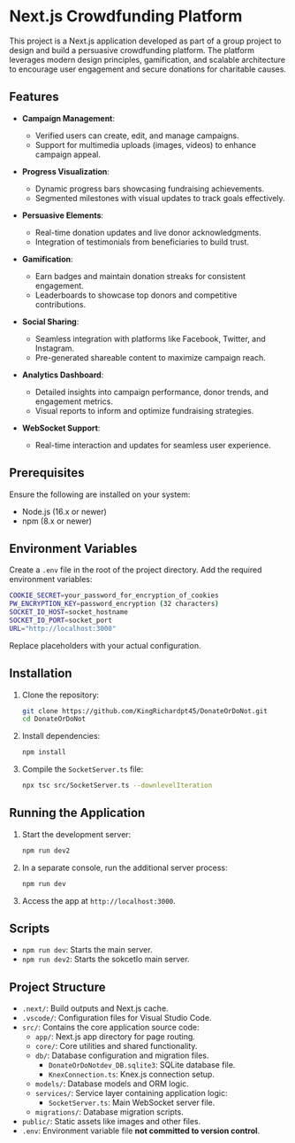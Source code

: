 # Next.js Crowdfunding Platform

This project is a Next.js application developed as part of a group project to design and build a persuasive crowdfunding platform. The platform leverages modern design principles, gamification, and scalable architecture to encourage user engagement and secure donations for charitable causes.

## Features

- **Campaign Management**: 
  - Verified users can create, edit, and manage campaigns.
  - Support for multimedia uploads (images, videos) to enhance campaign appeal.

- **Progress Visualization**: 
  - Dynamic progress bars showcasing fundraising achievements.
  - Segmented milestones with visual updates to track goals effectively.

- **Persuasive Elements**: 
  - Real-time donation updates and live donor acknowledgments.
  - Integration of testimonials from beneficiaries to build trust.

- **Gamification**: 
  - Earn badges and maintain donation streaks for consistent engagement.
  - Leaderboards to showcase top donors and competitive contributions.

- **Social Sharing**: 
  - Seamless integration with platforms like Facebook, Twitter, and Instagram.
  - Pre-generated shareable content to maximize campaign reach.

- **Analytics Dashboard**: 
  - Detailed insights into campaign performance, donor trends, and engagement metrics.
  - Visual reports to inform and optimize fundraising strategies.

- **WebSocket Support**: 
  - Real-time interaction and updates for seamless user experience.

## Prerequisites

Ensure the following are installed on your system:

- Node.js (16.x or newer)
- npm (8.x or newer)

## Environment Variables

Create a `.env` file in the root of the project directory. Add the required environment variables:

```bash
COOKIE_SECRET=your_password_for_encryption_of_cookies
PW_ENCRYPTION_KEY=password_encryption (32 characters)
SOCKET_IO_HOST=socket_hostname
SOCKET_IO_PORT=socket_port
URL="http://localhost:3000"
```

Replace placeholders with your actual configuration.

## Installation

1. Clone the repository:
   ```bash
   git clone https://github.com/KingRichardpt45/DonateOrDoNot.git
   cd DonateOrDoNot
   ```

2. Install dependencies:
   ```bash
   npm install
   ```

3. Compile the `SocketServer.ts` file:
   ```bash
   npx tsc src/SocketServer.ts --downlevelIteration
   ```

## Running the Application

1. Start the development server:
   ```bash
   npm run dev2
   ```

2. In a separate console, run the additional server process:
   ```bash
   npm run dev
   ```

3. Access the app at `http://localhost:3000`.

## Scripts

- `npm run dev`: Starts the main server.
- `npm run dev2`: Starts the sokcetIo main server.

## Project Structure

- `.next/`: Build outputs and Next.js cache.
- `.vscode/`: Configuration files for Visual Studio Code.
- `src/`: Contains the core application source code:
  - `app/`: Next.js app directory for page routing.
  - `core/`: Core utilities and shared functionality.
  - `db/`: Database configuration and migration files.
    - `DonateOrDoNotdev_DB.sqlite3`: SQLite database file.
    - `KnexConnection.ts`: Knex.js connection setup.
  - `models/`: Database models and ORM logic.
  - `services/`: Service layer containing application logic:
    - `SocketServer.ts`: Main WebSocket server file.
  - `migrations/`: Database migration scripts.
- `public/`: Static assets like images and other files.
- `.env`: Environment variable file **not committed to version control**.
